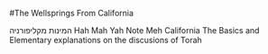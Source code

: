 #The Wellsprings From California


המינות מקליפורניה
Hah Mah Yah Note Meh California
The Basics and Elementary explanations on the discusions of Torah
